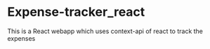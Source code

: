 # Expense-tracker_react
This is a React webapp which uses context-api of react to track the expenses

